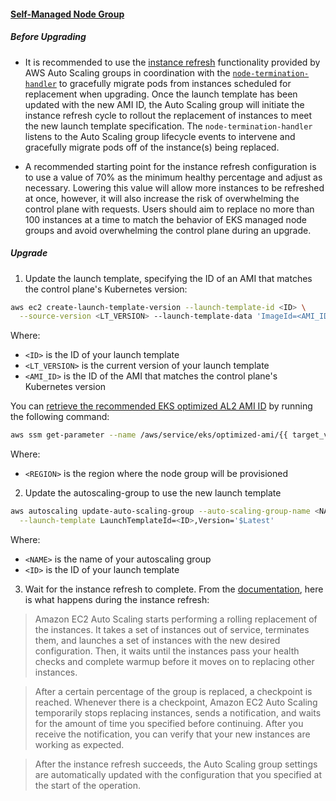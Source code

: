 #### [Self-Managed Node Group](https://docs.aws.amazon.com/eks/latest/userguide/update-workers.html)

##### Before Upgrading

- It is recommended to use the [instance refresh](https://docs.aws.amazon.com/autoscaling/ec2/userguide/asg-instance-refresh.html) functionality provided by AWS Auto Scaling groups in coordination with the [`node-termination-handler`](https://github.com/aws/aws-node-termination-handler) to gracefully migrate pods from instances scheduled for replacement when upgrading. Once the launch template has been updated with the new AMI ID, the Auto Scaling group will initiate the instance refresh cycle to rollout the replacement of instances to meet the new launch template specification. The `node-termination-handler` listens to the Auto Scaling group lifecycle events to intervene and gracefully migrate pods off of the instance(s) being replaced.

- A recommended starting point for the instance refresh configuration is to use a value of 70% as the minimum healthy percentage and adjust as necessary. Lowering this value will allow more instances to be refreshed at once, however, it will also increase the risk of overwhelming the control plane with requests. Users should aim to replace no more than 100 instances at a time to match the behavior of EKS managed node groups and avoid overwhelming the control plane during an upgrade.

##### Upgrade

1. Update the launch template, specifying the ID of an AMI that matches the control plane's Kubernetes version:

```sh
aws ec2 create-launch-template-version --launch-template-id <ID> \
  --source-version <LT_VERSION> --launch-template-data 'ImageId=<AMI_ID>'
```

Where:

- `<ID>` is the ID of your launch template
- `<LT_VERSION>` is the current version of your launch template
- `<AMI_ID>` is the ID of the AMI that matches the control plane's Kubernetes version

You can [retrieve the recommended EKS optimized AL2 AMI ID](https://docs.aws.amazon.com/eks/latest/userguide/retrieve-ami-id.html) by running the following command:

```sh
aws ssm get-parameter --name /aws/service/eks/optimized-ami/{{ target_version }}/amazon-linux-2/recommended/image_id --region <REGION> --query 'Parameter.Value' --output text
```

Where:

- `<REGION>` is the region where the node group will be provisioned

2. Update the autoscaling-group to use the new launch template

```sh
aws autoscaling update-auto-scaling-group --auto-scaling-group-name <NAME> \
  --launch-template LaunchTemplateId=<ID>,Version='$Latest'
```

Where:

- `<NAME>` is the name of your autoscaling group
- `<ID>` is the ID of your launch template

3. Wait for the instance refresh to complete. From the [documentation](https://docs.aws.amazon.com/autoscaling/ec2/userguide/asg-instance-refresh.html#instance-refresh-how-it-works), here is what happens during the instance refresh:

> Amazon EC2 Auto Scaling starts performing a rolling replacement of the instances. It takes a set of instances out of service, terminates them, and launches a set of instances with the new desired configuration. Then, it waits until the instances pass your health checks and complete warmup before it moves on to replacing other instances.

> After a certain percentage of the group is replaced, a checkpoint is reached. Whenever there is a checkpoint, Amazon EC2 Auto Scaling temporarily stops replacing instances, sends a notification, and waits for the amount of time you specified before continuing. After you receive the notification, you can verify that your new instances are working as expected.

> After the instance refresh succeeds, the Auto Scaling group settings are automatically updated with the configuration that you specified at the start of the operation.
